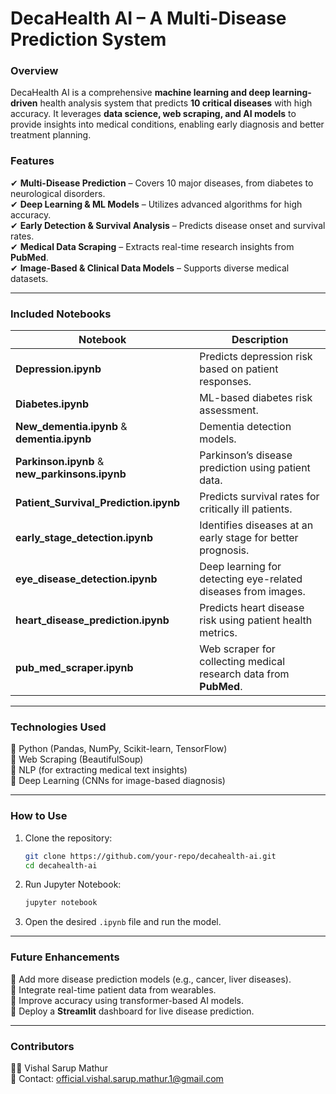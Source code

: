 # **DecaHealth AI – A Multi-Disease Prediction System**  

### **Overview**  
DecaHealth AI is a comprehensive **machine learning and deep learning-driven** health analysis system that predicts **10 critical diseases** with high accuracy. It leverages **data science, web scraping, and AI models** to provide insights into medical conditions, enabling early diagnosis and better treatment planning.  

### **Features**  
✔ **Multi-Disease Prediction** – Covers 10 major diseases, from diabetes to neurological disorders.  
✔ **Deep Learning & ML Models** – Utilizes advanced algorithms for high accuracy.  
✔ **Early Detection & Survival Analysis** – Predicts disease onset and survival rates.  
✔ **Medical Data Scraping** – Extracts real-time research insights from **PubMed**.  
✔ **Image-Based & Clinical Data Models** – Supports diverse medical datasets.  

---

### **Included Notebooks**  

| Notebook | Description |
|----------|------------|
| **Depression.ipynb** | Predicts depression risk based on patient responses. |
| **Diabetes.ipynb** | ML-based diabetes risk assessment. |
| **New_dementia.ipynb** & **dementia.ipynb** | Dementia detection models. |
| **Parkinson.ipynb** & **new_parkinsons.ipynb** | Parkinson’s disease prediction using patient data. |
| **Patient_Survival_Prediction.ipynb** | Predicts survival rates for critically ill patients. |
| **early_stage_detection.ipynb** | Identifies diseases at an early stage for better prognosis. |
| **eye_disease_detection.ipynb** | Deep learning for detecting eye-related diseases from images. |
| **heart_disease_prediction.ipynb** | Predicts heart disease risk using patient health metrics. |
| **pub_med_scraper.ipynb** | Web scraper for collecting medical research data from **PubMed**. |

---

### **Technologies Used**  
🔹 Python (Pandas, NumPy, Scikit-learn, TensorFlow)  
🔹 Web Scraping (BeautifulSoup)  
🔹 NLP (for extracting medical text insights)  
🔹 Deep Learning (CNNs for image-based diagnosis)  

---

### **How to Use**  
1. Clone the repository:  
   ```bash
   git clone https://github.com/your-repo/decahealth-ai.git
   cd decahealth-ai
   ```
2. Run Jupyter Notebook:  
   ```bash
   jupyter notebook
   ```
3. Open the desired `.ipynb` file and run the model.

---

### **Future Enhancements**  
🚀 Add more disease prediction models (e.g., cancer, liver diseases).  
🚀 Integrate real-time patient data from wearables.  
🚀 Improve accuracy using transformer-based AI models.  
🚀 Deploy a **Streamlit** dashboard for live disease prediction.  

---

### **Contributors**  
👨‍💻 Vishal Sarup Mathur  
📧 Contact: official.vishal.sarup.mathur.1@gmail.com  
